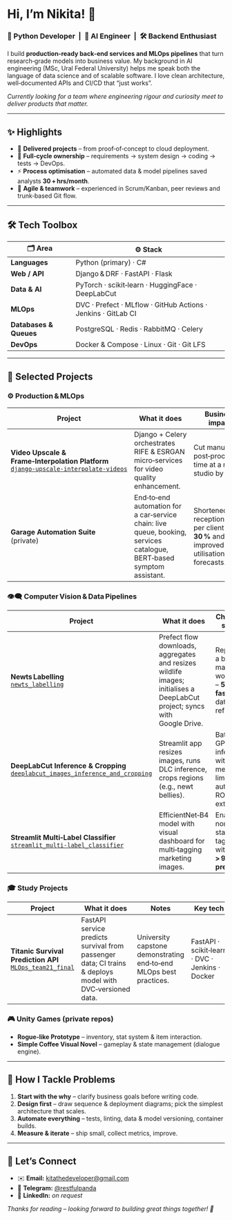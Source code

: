 # Hi, I’m Nikita! 👋

### 🐍 Python Developer  |  🤖 AI Engineer  |  🛠️ Backend Enthusiast

I build **production‑ready back‑end services and MLOps pipelines** that turn research‑grade models into business value. My background in AI engineering (MSc, Ural Federal University) helps me speak both the language of data science and of scalable software. I love clean architecture, well‑documented APIs and CI/CD that “just works”.

*Currently looking for a team where engineering rigour and curiosity meet to deliver products that matter.*

---

## ✨ Highlights

* 🚀 **Delivered projects** – from proof‑of‑concept to cloud deployment.
* 🔄 **Full‑cycle ownership** – requirements → system design → coding → tests → DevOps.
* ⚡ **Process optimisation** – automated data & model pipelines saved analysts **30 + hrs/month**.
* 🤝 **Agile & teamwork** – experienced in Scrum/Kanban, peer reviews and trunk‑based Git flow.

---

## 🛠️ Tech Toolbox

| 🗂️ Area               | ⚙️ Stack                                                      |
| ---------------------- | ------------------------------------------------------------- |
| **Languages**          | Python (primary) · C#                                         |
| **Web / API**          | Django & DRF · FastAPI · Flask                                |
| **Data & AI**          | PyTorch · scikit‑learn · HuggingFace · DeepLabCut             |
| **MLOps**              | DVC · Prefect · MLflow · GitHub Actions · Jenkins · GitLab CI |
| **Databases & Queues** | PostgreSQL · Redis · RabbitMQ · Celery                        |
| **DevOps**             | Docker & Compose · Linux · Git · Git LFS                      |

---

## 🚀 Selected Projects

### ⚙️ Production & MLOps

| Project            | What it does       | Business impact    | Key tech           |
| ------------------ | ------------------ | ------------------ | ------------------ |
| **Video Upscale & Frame‑Interpolation Platform**<br/>[`django‑upscale‑interpolate‑videos`](https://github.com/restfulpanda/django-upscale-interpolate-videos) | Django + Celery orchestrates RIFE & ESRGAN micro‑services for video quality enhancement. | Cut manual post‑processing time at a media studio by **40 %**. | Django DRF · Celery · RIFE · ESRGAN · PostgreSQL · Docker‑Compose · GitHub Actions |
| **Garage Automation Suite**<br/> (private) | End‑to‑end automation for a car‑service chain: live queue, booking, services catalogue, BERT‑based symptom assistant. | Shortened reception time per client by **30 %** and improved utilisation forecasts. | Django · BERT fine‑tuning · REST API · Docker |

### 👁️‍🗨️ Computer Vision & Data Pipelines

| Project            | What it does            | Challenge solved            | Key tech            |
| ------------------ | ----------------------- | --------------------------- | ------------------- |
| **Newts Labelling**<br/>[`newts_labelling`](https://github.com/restfulpanda/newts_labelling) | Prefect flow downloads, aggregates and resizes wildlife images; initialises a DeepLabCut project; syncs with Google Drive. | Replaced a brittle manual workflow – **5× faster** dataset refresh. | Prefect · DeepLabCut · Google Drive API · Docker |
| **DeepLabCut Inference & Cropping**<br/>[`deeplabcut_images_inference_and_cropping`](https://github.com/restfulpanda/deeplabcut_images_inference_and_cropping) | Streamlit app resizes images, runs DLC inference, crops regions (e.g., newt bellies). | Batch GPU inference within memory limits; automated ROI extraction. | Streamlit · DeepLabCut · OpenCV |
| **Streamlit Multi‑Label Classifier**<br/>[`streamlit_multi-label_classifier`](https://github.com/restfulpanda/streamlit_multi-label_classifier) | EfficientNet‑B4 model with visual dashboard for multi‑tagging marketing images. | Enabled non‑tech staff to tag assets with **> 95 % precision**. | Streamlit · PyTorch · Altair |

### 🎓 Study Projects

| Project            | What it does            | Notes            | Key tech            |
| ------------------ | ----------------------- | ---------------- | ------------------- |
| **Titanic Survival Prediction API**<br/>[`MLOps_team21_final`](https://github.com/restfulpanda/MLOps_team21_final) | FastAPI service predicts survival from passenger data; CI trains & deploys model with DVC‑versioned data. | University capstone demonstrating end‑to‑end MLOps best practices. | FastAPI · scikit‑learn · DVC · Jenkins · Docker |

### 🎮 Unity Games (private repos)

* **Rogue‑like Prototype** – inventory, stat system & item interaction.
* **Simple Coffee Visual Novel** – gameplay & state management (dialogue engine).

---

## 🧩 How I Tackle Problems

1. **Start with the why** – clarify business goals before writing code.
2. **Design first** – draw sequence & deployment diagrams; pick the simplest architecture that scales.
3. **Automate everything** – tests, linting, data & model versioning, container builds.
4. **Measure & iterate** – ship small, collect metrics, improve.

---

## 🤝 Let’s Connect

* ✉️ **Email:** [kitathedeveloper@gmail.com](mailto:kitathedeveloper@gmail.com)
* 💬 **Telegram:** [@restfulpanda](https://t.me/msrbl)
* 🔗 **LinkedIn:** *on request*

*Thanks for reading – looking forward to building great things together! 🚀*
